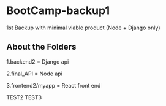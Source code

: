 # BootCamp-backup1
1st Backup with minimal viable product (Node + Django only)

About the Folders 
-----------------
1.backend2 = Django api

2.final_API = Node api

3.frontend2/myapp = React front end

TEST2
TEST3

